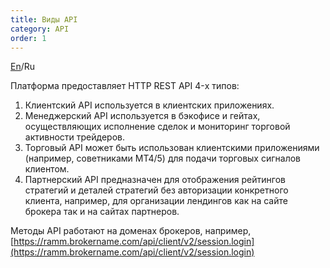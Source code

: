 ```yaml
---
title: Виды API
category: API
order: 1
---
```


[En](/API/api-types/)/Ru

Платформа предоставляет HTTP REST API 4-х типов:

1. Клиентский API используется в клиентских приложениях.
2. Менеджерский API используется в бэкофисе и гейтах, осуществляющих исполнение сделок и мониторинг торговой активности трейдеров.
3. Торговый API может быть использован клиентскими приложениями (например, советниками MT4/5) для подачи торговых сигналов клиентом.
4. Партнерский API предназначен для отображения рейтингов стратегий и деталей стратегий без авторизации конкретного клиента, например, для организации лендингов как на сайте брокера так и на сайтах партнеров.

Методы API работают на доменах брокеров, например, [https://ramm.brokername.com/api/client/v2/session.login](https://ramm.brokername.com/api/client/v2/session.login)